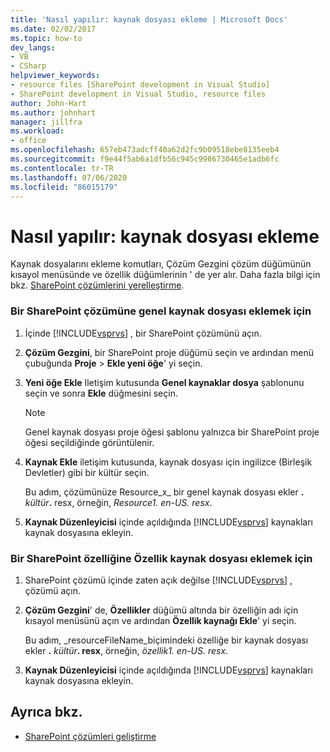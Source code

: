 ```yaml
---
title: 'Nasıl yapılır: kaynak dosyası ekleme | Microsoft Docs'
ms.date: 02/02/2017
ms.topic: how-to
dev_langs:
- VB
- CSharp
helpviewer_keywords:
- resource files [SharePoint development in Visual Studio]
- SharePoint development in Visual Studio, resource files
author: John-Hart
ms.author: johnhart
manager: jillfra
ms.workload:
- office
ms.openlocfilehash: 657eb473adcff40a62d2fc9b09518ebe8135eeb4
ms.sourcegitcommit: f9e44f5ab6a1dfb56c945c9986730465e1adb6fc
ms.contentlocale: tr-TR
ms.lasthandoff: 07/06/2020
ms.locfileid: "86015179"
---
```

# <a name="how-to-add-a-resource-file"></a>Nasıl yapılır: kaynak dosyası ekleme
  Kaynak dosyalarını ekleme komutları, Çözüm Gezgini çözüm düğümünün kısayol menüsünde ve özellik düğümlerinin ' de yer alır. Daha fazla bilgi için bkz. [SharePoint çözümlerini yerelleştirme](../sharepoint/localizing-sharepoint-solutions.md).

### <a name="to-add-a-global-resource-file-to-a-sharepoint-solution"></a>Bir SharePoint çözümüne genel kaynak dosyası eklemek için

1. İçinde [!INCLUDE[vsprvs](../sharepoint/includes/vsprvs-md.md)] , bir SharePoint çözümünü açın.

2. **Çözüm Gezgini**, bir SharePoint proje düğümü seçin ve ardından menü çubuğunda **Proje**  >  **Ekle yeni öğe**' yi seçin.

3. **Yeni öğe Ekle** Iletişim kutusunda **Genel kaynaklar dosya** şablonunu seçin ve sonra **Ekle** düğmesini seçin.

   > [!NOTE]
   > Genel kaynak dosyası proje öğesi şablonu yalnızca bir SharePoint proje öğesi seçildiğinde görüntülenir.

4. **Kaynak Ekle** iletişim kutusunda, kaynak dosyası için ingilizce (Birleşik Devletler) gibi bir kültür seçin.

    Bu adım, çözümünüze Resource_x_ bir genel kaynak dosyası ekler **.** <em>kültür</em><strong>.</strong> resx, örneğin, *Resource1. en-US. resx*.

5. **Kaynak Düzenleyicisi** içinde açıldığında [!INCLUDE[vsprvs](../sharepoint/includes/vsprvs-md.md)] kaynakları kaynak dosyasına ekleyin.

### <a name="to-add-a-feature-resource-file-to-a-sharepoint-feature"></a>Bir SharePoint özelliğine Özellik kaynak dosyası eklemek için

1. SharePoint çözümü içinde zaten açık değilse [!INCLUDE[vsprvs](../sharepoint/includes/vsprvs-md.md)] , çözümü açın.

2. **Çözüm Gezgini**' de, **Özellikler** düğümü altında bir özelliğin adı için kısayol menüsünü açın ve ardından **Özellik kaynağı Ekle**' yi seçin.

     Bu adım, _resourceFileName_biçimindeki özelliğe bir kaynak dosyası ekler **.** _kültür_**. resx**, örneğin, *özellik1. en-US. resx*.

3. **Kaynak Düzenleyicisi** içinde açıldığında [!INCLUDE[vsprvs](../sharepoint/includes/vsprvs-md.md)] kaynakları kaynak dosyasına ekleyin.

## <a name="see-also"></a>Ayrıca bkz.
- [SharePoint çözümleri geliştirme](../sharepoint/developing-sharepoint-solutions.md)
